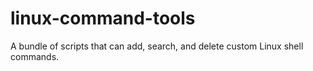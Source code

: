 # linux-command-tools
A bundle of scripts that can add, search, and delete custom Linux shell commands.
